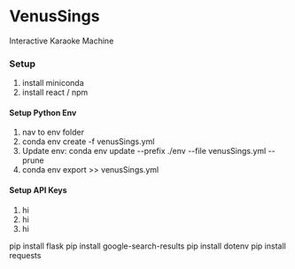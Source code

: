 # VenusSings
Interactive Karaoke Machine
### Setup
1. install miniconda
2. install react / npm
#### Setup Python Env
1. nav to env folder
2. conda env create -f venusSings.yml
3. Update env: conda env update --prefix ./env --file venusSings.yml  --prune
4. conda env export >> venusSings.yml

#### Setup API Keys
1. hi
2. hi
3. hi

pip install flask
pip install google-search-results
pip install dotenv
pip install requests

